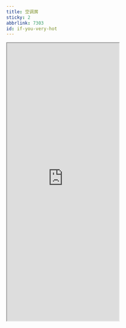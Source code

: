 ```yaml
---
title: 空调房
sticky: 2
abbrlink: 7303
id: if-you-very-hot
---
```

<iframe height="740" src="https://ac.yunyoujun.cn"></iframe>

